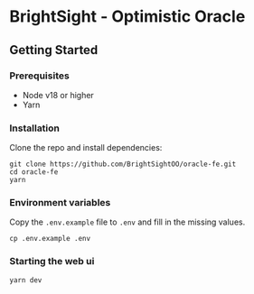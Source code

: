 # BrightSight - Optimistic Oracle

## Getting Started

### Prerequisites

- Node v18 or higher
- Yarn

### Installation

Clone the repo and install dependencies:

```shell
git clone https://github.com/BrightSightOO/oracle-fe.git
cd oracle-fe
yarn
```

### Environment variables

Copy the `.env.example` file to `.env` and fill in the missing values.

```shell
cp .env.example .env
```

### Starting the web ui

```shell
yarn dev
```
